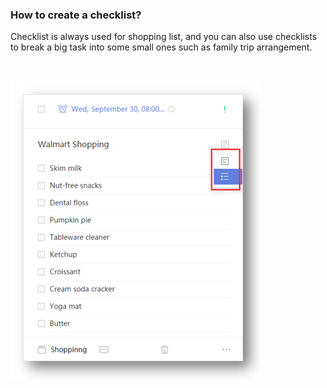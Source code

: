 ### How to create a checklist?

Checklist is always used for shopping list, and you can also use checklists to break a big task into some small ones such as family trip arrangement.

<br />


![](../images/web2-checklist.png)
